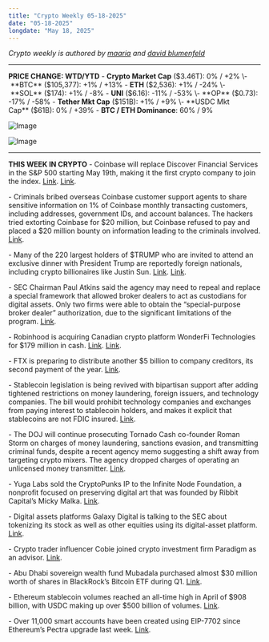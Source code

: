 ```yaml
---
title: "Crypto Weekly 05-18-2025"
date: "05-18-2025"
longdate: "May 18, 2025"
---
```


*Crypto weekly is authored by [maaria](https://x.com/maariabajwa) and [david blumenfeld](https://x.com/serdave_eth)*

---
**PRICE CHANGE: WTD/YTD**
\- **Crypto Market Cap** ($3.46T): 0% / +2%
\- **BTC** ($105,377): +1% / +13%
\- **ETH** ($2,536): +1% / -24%
\- **SOL** ($174): +1% / -8%
\- **UNI** ($6.16): -11% / -53%
\- **OP** ($0.73): -17% / -58%
\- **Tether Mkt Cap** ($151B): +1% / +9%
\- **USDC Mkt Cap** ($61B): 0% / +39%
\- **BTC / ETH Dominance**: 60% / 9%

![Image](/images/05-18-2025-1.png)

![Image](/images/05-18-2025-2.png)

---
**THIS WEEK IN CRYPTO**
\- Coinbase will replace Discover Financial Services in the S&P 500 starting May 19th, making it the first crypto company to join the index. [Link](https://www.cnbc.com/2025/05/12/coinbase-joining-sp-500-replacing-discover-financial.html). [Link](https://www.theblock.co/post/354016/coin-jumps-8-on-news-coinbase-will-become-the-first-pure-play-crypto-firm-to-join-sp-500-index). 

\- Criminals bribed overseas Coinbase customer support agents to share sensitive information on 1% of Coinbase monthly transacting customers, including addresses, government IDs, and account balances. The hackers tried extorting Coinbase for $20 million, but Coinbase refused to pay and placed a $20 million bounty on information leading to the criminals involved. [Link](https://fortune.com/crypto/2025/05/15/coinbase-puts-20-million-bounty-on-crooks-who-tried-to-extort-firm-over-stolen-customer-data/). 

\- Many of the 220 largest holders of $TRUMP who are invited to attend an exclusive dinner with President Trump are reportedly foreign nationals, including crypto billionaires like Justin Sun. [Link](https://fortune.com/crypto/2025/05/12/trump-memecoin-dinner-justin-sun-memecore-kain-warwick/). [Link](https://www.nytimes.com/2025/05/12/us/politics/trump-crypto-coin-auction.html).

\- SEC Chairman Paul Atkins said the agency may need to repeal and replace a special framework that allowed broker dealers to act as custodians for digital assets. Only two firms were able to obtain the “special-purpose broker dealer” authorization, due to the significant limitations of the program. [Link](https://www.bloomberg.com/news/articles/2025-05-12/sec-s-crypto-broker-rules-likely-to-get-overhaul-atkins-says?srnd=phx-crypto). 

\- Robinhood is acquiring Canadian crypto platform WonderFi Technologies for $179 million in cash. [Link](https://techcrunch.com/2025/05/13/robinhood-grows-its-footprint-in-canada-by-acquiring-wonderfi/). [Link](https://www.bloomberg.com/news/articles/2025-05-13/robinhood-agrees-to-acquire-crypto-platform-operator-wonderfi?srnd=phx-crypto). 

\- FTX is preparing to distribute another $5 billion to company creditors, its second payment of the year. [Link](https://www.bloomberg.com/news/articles/2025-05-15/ftx-to-distribute-5-billion-in-next-round-of-creditor-payments). 

\- Stablecoin legislation is being revived with bipartisan support after adding tightened restrictions on money laundering, foreign issuers, and technology companies. The bill would prohibit technology companies and exchanges from paying interest to stablecoin holders, and makes it explicit that stablecoins are not FDIC insured. [Link](https://www.bloomberg.com/news/articles/2025-05-15/crypto-bill-poised-for-resurrection-after-democrats-hail-changes). 

\- The DOJ will continue prosecuting Tornado Cash co-founder Roman Storm on charges of money laundering, sanctions evasion, and transmitting criminal funds, despite a recent agency memo suggesting a shift away from targeting crypto mixers. The agency dropped charges of operating an unlicensed money transmitter. [Link](https://decrypt.co/320311/tornado-cash-developer-roman-storm-will-stand-trial-doj-says).

\- Yuga Labs sold the CryptoPunks IP to the Infinite Node Foundation, a nonprofit focused on preserving digital art that was founded by Ribbit Capital’s Micky Malka. [Link](https://www.theblock.co/post/354114/yuga-labs-sells-cryptopunks-ip-to-nonprofit-infinite-node-foundation). 

\- Digital assets platforms Galaxy Digital is talking to the SEC about tokenizing its stock as well as other equities using its digital-asset platform. [Link](https://www.bloomberg.com/news/articles/2025-05-16/novogratz-s-galaxy-is-talking-with-sec-about-tokenizing-shares). 

\- Crypto trader influencer Cobie joined crypto investment firm Paradigm as an advisor. [Link](https://www.theblock.co/post/354669/cobie-joins-crypto-investment-firm-paradigm-as-advisor). 

\- Abu Dhabi sovereign wealth fund Mubadala purchased almost $30 million worth of shares in BlackRock’s Bitcoin ETF during Q1. [Link](https://www.theblock.co/post/354605/abu-dhabi-sovereign-wealth-fund-blackrock-bitcoin-etf). 

\- Ethereum stablecoin volumes reached an all-time high in April of $908 billion, with USDC making up over $500 billion of volumes. [Link](https://www.theblock.co/post/354134/ethereum-stablecoin-volume-hits-record-908-billion-as-institutions-tech-giants-and-trump-jump-in). 

\- Over 11,000 smart accounts have been created using EIP-7702 since Ethereum’s Pectra upgrade last week. [Link](https://www.theblock.co/post/354414/smart-wallet-adoption-surges-after-pectra-upgrade).